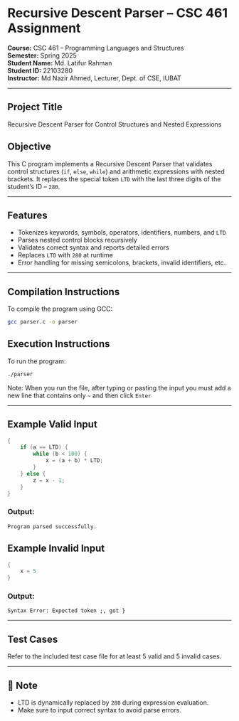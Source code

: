 
# Recursive Descent Parser – CSC 461 Assignment

**Course:** CSC 461 – Programming Languages and Structures  
**Semester:** Spring 2025  
**Student Name:** Md. Latifur Rahman  
**Student ID:** 22103280  
**Instructor:** Md Nazir Ahmed, Lecturer, Dept. of CSE, IUBAT  

---

## Project Title
Recursive Descent Parser for Control Structures and Nested Expressions

## Objective
This C program implements a Recursive Descent Parser that validates control structures (`if`, `else`, `while`) and arithmetic expressions with nested brackets. It replaces the special token `LTD` with the last three digits of the student’s ID – `280`.

---

## Features
- Tokenizes keywords, symbols, operators, identifiers, numbers, and `LTD`
- Parses nested control blocks recursively
- Validates correct syntax and reports detailed errors
- Replaces `LTD` with `280` at runtime
- Error handling for missing semicolons, brackets, invalid identifiers, etc.

---

## Compilation Instructions
To compile the program using GCC:
```bash
gcc parser.c -o parser
```

## Execution Instructions
To run the program:
```bash
./parser
```
Note: When you run the file, after typing or pasting the input you must add a new line that contains only `~` and then click `Enter`

---

## Example Valid Input

```c
{
    if (a == LTD) {
        while (b < 100) {
            x = (a + b) * LTD;
        }
    } else {
        z = x - 1;
    }
}
```

### Output:
```
Program parsed successfully.
```

## Example Invalid Input
```c
{
    x = 5
}
```
### Output:
```
Syntax Error: Expected token ;, got }
```

---

## Test Cases
Refer to the included test case file for at least 5 valid and 5 invalid cases.

---

## 📌 Note
- LTD is dynamically replaced by `280` during expression evaluation.
- Make sure to input correct syntax to avoid parse errors.

